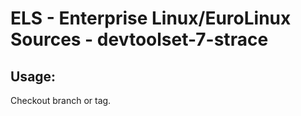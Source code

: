 # ELS - Enterprise Linux/EuroLinux Sources - devtoolset-7-strace
 
## Usage:
  Checkout branch or tag.
